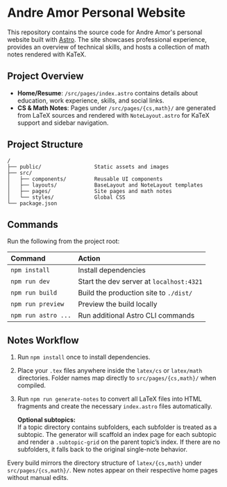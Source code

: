 # Andre Amor Personal Website

This repository contains the source code for Andre Amor's personal website built with [Astro](https://astro.build). The site showcases professional experience, provides an overview of technical skills, and hosts a collection of math notes rendered with KaTeX.

## Project Overview
- **Home/Resume**: `/src/pages/index.astro` contains details about education, work experience, skills, and social links.
- **CS & Math Notes**: Pages under `/src/pages/{cs,math}/` are generated from LaTeX sources and rendered with `NoteLayout.astro` for KaTeX support and sidebar navigation.

## Project Structure

```text
/
├── public/                 Static assets and images
├── src/
│   ├── components/         Reusable UI components
│   ├── layouts/            BaseLayout and NoteLayout templates
│   ├── pages/              Site pages and math notes
│   └── styles/             Global CSS
└── package.json
```

## Commands

Run the following from the project root:

| Command        | Action                                                |
| :------------- | :---------------------------------------------------- |
| `npm install`  | Install dependencies                                  |
| `npm run dev`  | Start the dev server at `localhost:4321`              |
| `npm run build`| Build the production site to `./dist/`                |
| `npm run preview`| Preview the build locally                            |
| `npm run astro ...` | Run additional Astro CLI commands                |

## Notes Workflow

1. Run `npm install` once to install dependencies.
2. Place your `.tex` files anywhere inside the `latex/cs` or `latex/math` directories. Folder names map directly to `src/pages/{cs,math}/` when compiled.
3. Run `npm run generate-notes` to convert all LaTeX files into HTML fragments and create the necessary `index.astro` files automatically.

   **Optional subtopics:**  
   If a topic directory contains subfolders, each subfolder is treated as a subtopic. The generator will scaffold an index page for each subtopic and render a `.subtopic-grid` on the parent topic’s index. If there are no subfolders, it falls back to the original single-note behavior.

Every build mirrors the directory structure of `latex/{cs,math}` under `src/pages/{cs,math}/`. New notes appear on their respective home pages without manual edits.
